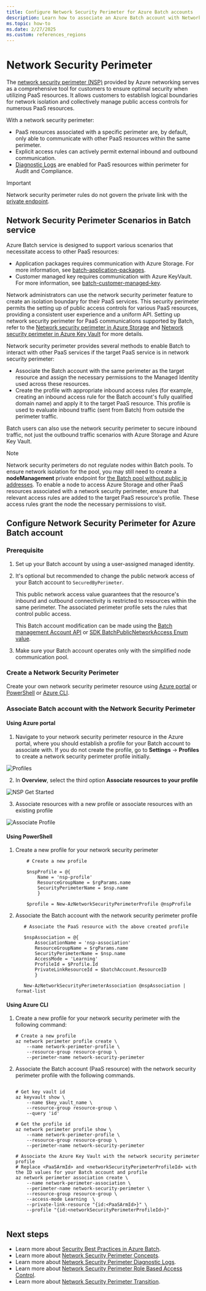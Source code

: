 ```yaml
---
title: Configure Network Security Perimeter for Azure Batch accounts
description: Learn how to associate an Azure Batch account with Network Security Perimeter
ms.topic: how-to
ms.date: 2/27/2025
ms.custom: references_regions
---
```


# Network Security Perimeter

The [network security perimeter (NSP)](/azure/private-link/network-security-perimeter-concepts.md) provided by Azure networking serves as a comprehensive tool for customers to ensure optimal security when utilizing PaaS resources. It allows customers to establish logical boundaries for network isolation and collectively manage public access controls for numerous PaaS resources.

With a network security perimeter:
  - PaaS resources associated with a specific perimeter are, by default, only able to communicate with other PaaS resources within the same perimeter.
  - Explicit access rules can actively permit external inbound and outbound communication.
  - [Diagnostic Logs](/azure/private-link/network-security-perimeter-diagnostic-logs.md) are enabled for PaaS resources within perimeter for Audit and Compliance.

> [!IMPORTANT]
> Network security perimeter rules do not govern the private link with the [private endpoint](/azure/private-link/private-endpoint-overview.md).

## Network Security Perimeter Scenarios in Batch service

Azure Batch service is designed to support various scenarios that necessitate access to other PaaS resources:

  - Application packages requires communication with Azure Storage. For more information, see [batch-application-packages](./batch-application-packages.md).
  - Customer managed key requires communication with Azure KeyVault. For more information, see [batch-customer-managed-key](./batch-customer-managed-key.md).

Network administrators can use the network security perimeter feature to create an isolation boundary for their PaaS services. This security perimeter permits the setting up of public access controls for various PaaS resources, providing a consistent user experience and a uniform API. Setting up network security perimeter for PaaS communications supported by Batch, refer to the [Network security perimeter in Azure Storage](/azure/storage/common/storage-network-security?tabs=azure-portal#network-security-perimeter-preview) and [Network security perimeter in Azure Key Vault](/azure/key-vault/general/network-security#network-security-perimeter-preview) for more details. 

Network security perimeter provides several methods to enable Batch to interact with other PaaS services if the target PaaS service is in network security perimeter:
  - Associate the Batch account with the same perimeter as the target resource and assign the necessary permissions to the Managed Identity used across these resources.
  - Create the profile with appropriate inbound access rules (for example, creating an inbound access rule for the Batch account's fully qualified domain name) and apply it to the target PaaS resource. This profile is used to evaluate inbound traffic (sent from Batch) from outside the perimeter traffic.

Batch users can also use the network security perimeter to secure inbound traffic, not just the outbound traffic scenarios with Azure Storage and Azure Key Vault.

> [!NOTE]
> Network security perimeters do not regulate nodes within Batch pools. To ensure network isolation for the pool, you may still need to create a **nodeManagement** private endpoint for [the Batch pool without public ip addresses](./simplified-node-communication-pool-no-public-ip.md).
> To enable a node to access Azure Storage and other PaaS resources associated with a network security perimeter, ensure that relevant access rules are added to the target PaaS resource's profile. These access rules grant the node the necessary permissions to visit.

## Configure Network Security Perimeter for Azure Batch account

### Prerequisite

1. Set up your Batch account by using a user-assigned managed identity.
2. It's optional but recommended to change the public network access of your Batch account to `SecuredByPerimeter`.

    This public network access value guarantees that the resource's inbound and outbound connectivity is restricted to resources within the same perimeter. The associated perimeter profile sets the rules that control public access.
    
    This Batch account modification can be made using the [Batch management Account API](/rest/api/batchmanagement/batch-account/update?#publicnetworkaccesstype) or [SDK BatchPublicNetworkAccess Enum value](/dotnet/api/azure.resourcemanager.batch.models.batchpublicnetworkaccess).

3. Make sure your Batch account operates only with the simplified node communication pool.

### Create a Network Security Perimeter

Create your own network security perimeter resource using [Azure portal](/azure/private-link/create-network-security-perimeter-portal.md) or [PowerShell](/azure/private-link/create-network-security-perimeter-powershell.md) or [Azure CLI](/azure/private-link/create-network-security-perimeter-cli.md).

### Associate Batch account with the Network Security Perimeter

#### Using Azure portal
1. Navigate to your network security perimeter resource in the Azure portal, where you should establish a profile for your Batch account to associate with. If you do not create the profile, go to **Settings** -> **Profiles** to create a network security perimeter profile initially.

![Profiles](./media/network-security-perimeter/create-profile.png)

2. In **Overview**, select the third option **Associate resources to your profile**

![NSP Get Started](./media/network-security-perimeter/nsp-get-started.png)

3. Associate resources with a new profile or associate resources with an existing profile

![Associate Profile](./media/network-security-perimeter/associate-profile.png)

#### Using PowerShell
1. Create a new profile for your network security perimeter

    ```azurepowershell-interactive
        # Create a new profile
        
        $nspProfile = @{ 
            Name = 'nsp-profile' 
            ResourceGroupName = $rgParams.name 
            SecurityPerimeterName = $nsp.name 
            }
        
        $profile = New-AzNetworkSecurityPerimeterProfile @nspProfile
    ```

2. Associate the Batch account with the network security perimeter profile

     ```azurepowershell-interactive
        # Associate the PaaS resource with the above created profile
        
        $nspAssociation = @{ 
            AssociationName = 'nsp-association' 
            ResourceGroupName = $rgParams.name 
            SecurityPerimeterName = $nsp.name 
            AccessMode = 'Learning'  
            ProfileId = $Profile.Id 
            PrivateLinkResourceId = $batchAccount.ResourceID
            }
    
        New-AzNetworkSecurityPerimeterAssociation @nspAssociation | format-list
    ```

#### Using Azure CLI

1. Create a new profile for your network security perimeter with the following command:

    ```azurecli-interactive
    # Create a new profile
    az network perimeter profile create \
        --name network-perimeter-profile \
        --resource-group resource-group \
        --perimeter-name network-security-perimeter

    ```

2. Associate the Batch account (PaaS resource) with the network security perimeter profile with the following commands. 

    ```azurecli-interactive
    
    # Get key vault id
    az keyvault show \
        --name $key_vault_name \
        --resource-group resource-group \
        --query 'id'
        
    # Get the profile id
    az network perimeter profile show \
        --name network-perimeter-profile \
        --resource-group resource-group \
        --perimeter-name network-security-perimeter
    
    # Associate the Azure Key Vault with the network security perimeter profile
    # Replace <PaaSArmId> and <networkSecurityPerimeterProfileId> with the ID values for your Batch account and profile
    az network perimeter association create \
        --name network-perimeter-association \
        --perimeter-name network-security-perimeter \
        --resource-group resource-group \
        --access-mode Learning  \
        --private-link-resource "{id:<PaaSArmId>}" \
        --profile "{id:<networkSecurityPerimeterProfileId>}"
        
    ```

## Next steps

- Learn more about [Security Best Practices in Azure Batch](security-best-practices.md).
- Learn more about [Network Security Perimeter Concepts](/azure/private-link/network-security-perimeter-concepts.md).
- Learn more about [Network Security Perimeter Diagnostic Logs](/azure/private-link/network-security-perimeter-diagnostic-logs.md).
- Learn more about [Network Security Perimeter Role Based Access Control](/azure/private-link/network-security-perimeter-role-based-access-control-requirements.md).
- Learn more about [Network Security Perimeter Transition](/azure/private-link/network-security-perimeter-transition.md).